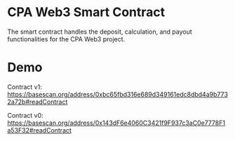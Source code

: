 # CPA Web3 Smart Contract

The smart contract handles the deposit, calculation, and payout functionalities for the CPA Web3 project.

# Demo
Contract v1: https://basescan.org/address/0xbc65fbd316e689d349161edc8dbd4a9b7732a72b#readContract

Contract v0: https://basescan.org/address/0x143dF6e4060C3421f9F937c3aC0e7778F1a53F32#readContract